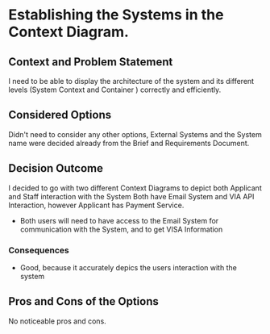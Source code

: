 # Establishing the Systems in the Context Diagram.

## Context and Problem Statement

I need to be able to display the architecture of the system and its different levels (System Context and Container ) correctly and efficiently.

## Considered Options

Didn't need to consider any other options, External Systems and the System name were decided already from the Brief and Requirements Document.

## Decision Outcome

I decided to go with two different Context Diagrams to depict both Applicant and Staff interaction with the System
Both have Email System and VIA API Interaction, however Applicant has Payment Service.

* Both users will need to have access to the Email System for communication with the System, and to get VISA Information


### Consequences

* Good, because it accurately depics the users interaction with the system

## Pros and Cons of the Options

No noticeable pros and cons.
